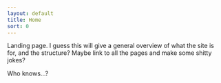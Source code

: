 ```yaml
---
layout: default
title: Home
sort: 0
---
```



Landing page. I guess this will give a general overview of what the site is for,
and the structure? Maybe link to all the pages and make some shitty jokes?

Who knows...?

